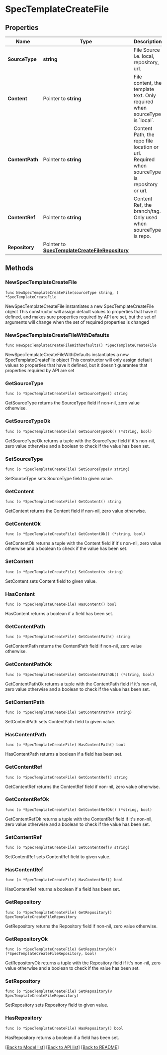 # SpecTemplateCreateFile

## Properties

Name | Type | Description | Notes
------------ | ------------- | ------------- | -------------
**SourceType** | **string** | File Source i.e. local, repository, url. | [default to "local"]
**Content** | Pointer to **string** | File content, the template text. Only required when sourceType is &#x60;local&#x60;. | [optional] 
**ContentPath** | Pointer to **string** | Content Path, the repo file location or url. Required when sourceType is repository or url. | [optional] 
**ContentRef** | Pointer to **string** | Content Ref, the branch/tag. Only used when sourceType is repo. | [optional] 
**Repository** | Pointer to [**SpecTemplateCreateFileRepository**](specTemplateCreate_file_repository.md) |  | [optional] 

## Methods

### NewSpecTemplateCreateFile

`func NewSpecTemplateCreateFile(sourceType string, ) *SpecTemplateCreateFile`

NewSpecTemplateCreateFile instantiates a new SpecTemplateCreateFile object
This constructor will assign default values to properties that have it defined,
and makes sure properties required by API are set, but the set of arguments
will change when the set of required properties is changed

### NewSpecTemplateCreateFileWithDefaults

`func NewSpecTemplateCreateFileWithDefaults() *SpecTemplateCreateFile`

NewSpecTemplateCreateFileWithDefaults instantiates a new SpecTemplateCreateFile object
This constructor will only assign default values to properties that have it defined,
but it doesn't guarantee that properties required by API are set

### GetSourceType

`func (o *SpecTemplateCreateFile) GetSourceType() string`

GetSourceType returns the SourceType field if non-nil, zero value otherwise.

### GetSourceTypeOk

`func (o *SpecTemplateCreateFile) GetSourceTypeOk() (*string, bool)`

GetSourceTypeOk returns a tuple with the SourceType field if it's non-nil, zero value otherwise
and a boolean to check if the value has been set.

### SetSourceType

`func (o *SpecTemplateCreateFile) SetSourceType(v string)`

SetSourceType sets SourceType field to given value.


### GetContent

`func (o *SpecTemplateCreateFile) GetContent() string`

GetContent returns the Content field if non-nil, zero value otherwise.

### GetContentOk

`func (o *SpecTemplateCreateFile) GetContentOk() (*string, bool)`

GetContentOk returns a tuple with the Content field if it's non-nil, zero value otherwise
and a boolean to check if the value has been set.

### SetContent

`func (o *SpecTemplateCreateFile) SetContent(v string)`

SetContent sets Content field to given value.

### HasContent

`func (o *SpecTemplateCreateFile) HasContent() bool`

HasContent returns a boolean if a field has been set.

### GetContentPath

`func (o *SpecTemplateCreateFile) GetContentPath() string`

GetContentPath returns the ContentPath field if non-nil, zero value otherwise.

### GetContentPathOk

`func (o *SpecTemplateCreateFile) GetContentPathOk() (*string, bool)`

GetContentPathOk returns a tuple with the ContentPath field if it's non-nil, zero value otherwise
and a boolean to check if the value has been set.

### SetContentPath

`func (o *SpecTemplateCreateFile) SetContentPath(v string)`

SetContentPath sets ContentPath field to given value.

### HasContentPath

`func (o *SpecTemplateCreateFile) HasContentPath() bool`

HasContentPath returns a boolean if a field has been set.

### GetContentRef

`func (o *SpecTemplateCreateFile) GetContentRef() string`

GetContentRef returns the ContentRef field if non-nil, zero value otherwise.

### GetContentRefOk

`func (o *SpecTemplateCreateFile) GetContentRefOk() (*string, bool)`

GetContentRefOk returns a tuple with the ContentRef field if it's non-nil, zero value otherwise
and a boolean to check if the value has been set.

### SetContentRef

`func (o *SpecTemplateCreateFile) SetContentRef(v string)`

SetContentRef sets ContentRef field to given value.

### HasContentRef

`func (o *SpecTemplateCreateFile) HasContentRef() bool`

HasContentRef returns a boolean if a field has been set.

### GetRepository

`func (o *SpecTemplateCreateFile) GetRepository() SpecTemplateCreateFileRepository`

GetRepository returns the Repository field if non-nil, zero value otherwise.

### GetRepositoryOk

`func (o *SpecTemplateCreateFile) GetRepositoryOk() (*SpecTemplateCreateFileRepository, bool)`

GetRepositoryOk returns a tuple with the Repository field if it's non-nil, zero value otherwise
and a boolean to check if the value has been set.

### SetRepository

`func (o *SpecTemplateCreateFile) SetRepository(v SpecTemplateCreateFileRepository)`

SetRepository sets Repository field to given value.

### HasRepository

`func (o *SpecTemplateCreateFile) HasRepository() bool`

HasRepository returns a boolean if a field has been set.


[[Back to Model list]](../README.md#documentation-for-models) [[Back to API list]](../README.md#documentation-for-api-endpoints) [[Back to README]](../README.md)


